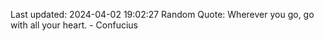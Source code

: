 Last updated: 2024-04-02 19:02:27
Random Quote: Wherever you go, go with all your heart. - Confucius